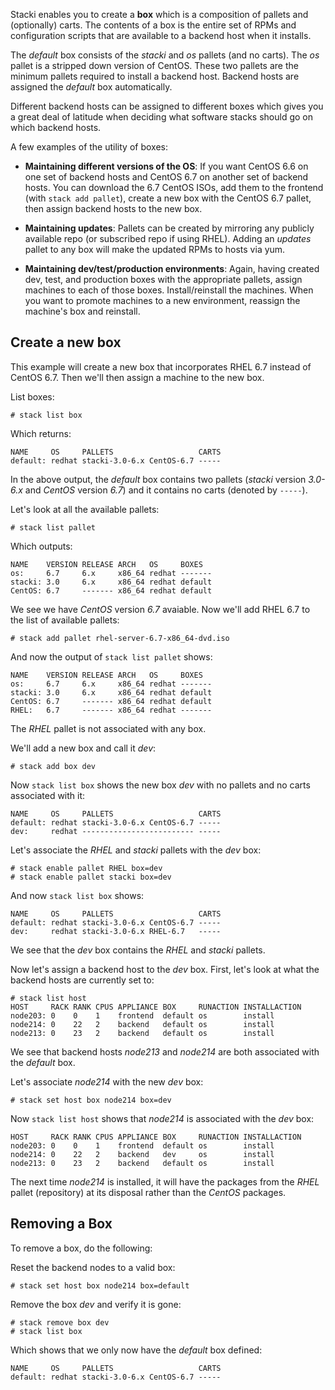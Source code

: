 Stacki enables you to create a **box** which is a composition of pallets
and (optionally) carts.
The contents of a box is the entire set of RPMs and configuration scripts that
are available to a backend host when it installs.

The _default_ box consists of the _stacki_ and _os_ pallets (and no carts).
The _os_ pallet is a stripped down version of CentOS.
These two pallets are the minimum pallets required to install a backend host.
Backend hosts are assigned the _default_ box automatically.

Different backend hosts can be assigned to different boxes which gives you
a great deal of latitude when deciding what software stacks should go on which
backend hosts.

A few examples of the utility of boxes:

* **Maintaining different versions of the OS**:
  If you want CentOS 6.6 on one set of backend hosts and CentOS 6.7 on another
  set of backend hosts.
  You can download the 6.7 CentOS ISOs, add them to the frontend (with `stack
  add pallet`), create a new box with the CentOS 6.7 pallet, then assign
  backend hosts to the new box.

* **Maintaining updates**:
  Pallets can be created by mirroring any publicly available repo (or
  subscribed repo if using RHEL).
  Adding an _updates_ pallet to any box will make the updated RPMs
  to hosts via yum.

* **Maintaining dev/test/production environments**:
  Again, having created dev, test,
  and production boxes with the appropriate pallets,
  assign machines to each of those boxes.
  Install/reinstall the machines.
  When you want to promote machines to a new environment,
  reassign the machine's box and reinstall.

## Create a new box

This example will create a new box that incorporates RHEL 6.7 instead of
CentOS 6.7.
Then we'll then assign a machine to the new box.

List boxes:

```
# stack list box
```

Which returns:

```
NAME     OS     PALLETS                   CARTS
default: redhat stacki-3.0-6.x CentOS-6.7 -----
```

In the above output, the _default_ box contains two pallets (_stacki_
version _3.0-6.x_ and _CentOS_ version _6.7_) and it contains no
carts (denoted by `-----`).

Let's look at all the available pallets:

```
# stack list pallet
```

Which outputs:

```
NAME    VERSION RELEASE ARCH   OS     BOXES  
os:     6.7     6.x     x86_64 redhat -------
stacki: 3.0     6.x     x86_64 redhat default
CentOS: 6.7     ------- x86_64 redhat default
```

We see we have _CentOS_ version _6.7_ avaiable.
Now we'll add RHEL 6.7 to the list of available pallets:

```
# stack add pallet rhel-server-6.7-x86_64-dvd.iso
```

And now the output of `stack list pallet` shows:

```
NAME    VERSION RELEASE ARCH   OS     BOXES  
os:     6.7     6.x     x86_64 redhat -------
stacki: 3.0     6.x     x86_64 redhat default
CentOS: 6.7     ------- x86_64 redhat default
RHEL:   6.7     ------- x86_64 redhat -------
```

The _RHEL_ pallet is not associated with any box.

We'll add a new box and call it _dev_:

```
# stack add box dev
```

Now `stack list box` shows the new box _dev_ with no pallets and no carts
associated with it:

```
NAME     OS     PALLETS                   CARTS
default: redhat stacki-3.0-6.x CentOS-6.7 -----
dev:     redhat ------------------------- -----
```

Let's associate the _RHEL_ and _stacki_ pallets with the _dev_ box:

```
# stack enable pallet RHEL box=dev
# stack enable pallet stacki box=dev
```

And now `stack list box` shows:

```
NAME     OS     PALLETS                   CARTS
default: redhat stacki-3.0-6.x CentOS-6.7 -----
dev:     redhat stacki-3.0-6.x RHEL-6.7   -----
```

We see that the _dev_ box contains the _RHEL_ and _stacki_ pallets.

Now let's assign a backend host to the _dev_ box.
First, let's look at what the backend hosts are currently set to:

```
# stack list host
HOST     RACK RANK CPUS APPLIANCE BOX     RUNACTION INSTALLACTION
node203: 0    0    1    frontend  default os        install     
node214: 0    22   2    backend   default os        install    
node213: 0    23   2    backend   default os        install   
```

We see that backend hosts _node213_ and _node214_ are both associated with
the _default_ box.

Let's associate _node214_ with the new _dev_ box:

```
# stack set host box node214 box=dev
```

Now `stack list host` shows that _node214_ is associated with the _dev_ box:

```
HOST     RACK RANK CPUS APPLIANCE BOX     RUNACTION INSTALLACTION
node203: 0    0    1    frontend  default os        install     
node214: 0    22   2    backend   dev     os        install    
node213: 0    23   2    backend   default os        install   
```

The next time _node214_ is installed, it will have the packages from the
_RHEL_ pallet (repository) at its disposal rather than the _CentOS_ packages.


## Removing a Box

To remove a box, do the following:

Reset the backend nodes to a valid box:

```
# stack set host box node214 box=default
```

Remove the box _dev_ and verify it is gone:

```
# stack remove box dev
# stack list box
```

Which shows that we only now have the _default_ box defined:

```
NAME     OS     PALLETS                   CARTS
default: redhat stacki-3.0-6.x CentOS-6.7 -----
```

